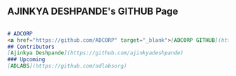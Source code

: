 ## AJINKYA DESHPANDE's GITHUB Page

```markdown

# ADCORP
<a href="https://github.com/ADCORP" target="_blank">[ADCORP GITHUB](https://github.com/ADCORP)</a>
## Contributors
[Ajinkya Deshpande](https://github.com/ajinkyadeshpande)
### Upcoming
[ADLABS](https://github.com/adlabsorg)

```
